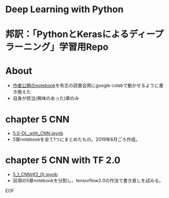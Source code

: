 # Deep Learning with Python
# 邦訳：「PythonとKerasによるディープラーニング」学習用Repo

# About
* [作者公開のnotebook](https://github.com/fchollet/deep-learning-with-python-notebooks)を有志の読書会用にgoogle colabで動かせるように書き換えた
* 自身が担当(興味のあった)章のみ

# chapter 5 CNN
* [5.0-DL_with_CNN.ipynb](5.0-DL_with_CNN.ipynb)
* 5章notebookを全て1つにまとめたもの。2019年8月ごろ作成。
    
# chapter 5 CNN with TF 2.0
* [5_1_CNN(tf2_0).ipynb](5_1_CNN(tf2_0).ipynb) 
* 前項の5章notebookを分割し、tensorflow2.0の作法で書き直しを試みる。


EOF